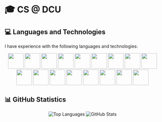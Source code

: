 # 🎓 CS @ DCU
## 💻 Languages and Technologies

I have experience with the following languages and technologies:

<div align="center">
  <img src="https://cdn.jsdelivr.net/gh/devicons/devicon/icons/python/python-original.svg" height="50px" width="50px"/> 
  <img src="https://cdn.jsdelivr.net/gh/devicons/devicon/icons/c/c-original.svg" height="50px" width="50px"/>
  <img src="https://cdn.jsdelivr.net/gh/devicons/devicon/icons/java/java-original.svg" height="50px" width="50px"/> 
  <img src="https://cdn.jsdelivr.net/gh/devicons/devicon/icons/mysql/mysql-original.svg" height="50px" width="50px"/>
  <img src="https://cdn.jsdelivr.net/gh/devicons/devicon/icons/nodejs/nodejs-original.svg" height="50px" width="50px"/>
  <img src="https://cdn.jsdelivr.net/gh/devicons/devicon/icons/react/react-original.svg" height="50px" width="50px"/>
  <img src="https://cdn.jsdelivr.net/gh/devicons/devicon/icons/javascript/javascript-original.svg" height="50px" width="50px"/>
  <img src="https://cdn.jsdelivr.net/gh/devicons/devicon/icons/html5/html5-original.svg" height="50px" width="50px"/>
  <img src="https://cdn.jsdelivr.net/gh/devicons/devicon/icons/css3/css3-original.svg" height="50px" width="50px"/> 
  <img src="https://cdn.jsdelivr.net/gh/devicons/devicon/icons/prolog/prolog-original.svg" height="50px" width="50px"/>
  <img src="https://cdn.jsdelivr.net/gh/devicons/devicon/icons/r/r-original.svg" height="50px" width="50px"/>
  <img src="https://cdn.jsdelivr.net/gh/devicons/devicon/icons/git/git-original.svg" height="50px" width="50px"/>
  <img src="https://cdn.jsdelivr.net/gh/devicons/devicon/icons/docker/docker-original.svg" height="50px" width="50px"/>
  <img src="https://vitejs.dev/logo.svg" height="50px" width="50px"/>
  <img src="https://vitest.dev/logo.svg" height="50px" width="50px"/>
  <img src="https://chai.js.org/img/chai-logo.png" height="50px" width="50px"/>
  <img src="https://greensock.com/uploads/monthly_2019_10/GSAP_Logo.png" height="50px" width="50px"/>
</div>


## 📊 GitHub Statistics

<div align="center">
  <img src="https://github-readme-stats.vercel.app/api/top-langs/?username=type0-1&layout=compact" alt="Top Languages" />
  <img src="https://github-readme-stats.vercel.app/api?username=type0-1&show_icons=true&theme=radical" alt="GitHub Stats" />
</div>
